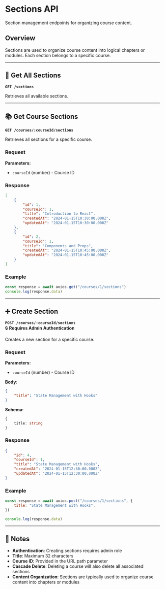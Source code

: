 # Sections API

Section management endpoints for organizing course content.

## Overview

Sections are used to organize course content into logical chapters or modules. Each section belongs to a specific course.

---

## 📖 Get All Sections

**`GET /sections`**

Retrieves all available sections.

---

## 📚 Get Course Sections

**`GET /courses/:courseId/sections`**

Retrieves all sections for a specific course.

### Request

**Parameters:**
- `courseId` (number) - Course ID

### Response

```json
[
	{
		"id": 1,
		"courseId": 1,
		"title": "Introduction to React",
		"createdAt": "2024-01-15T10:30:00.000Z",
		"updatedAt": "2024-01-15T10:30:00.000Z"
	},
	{
		"id": 2,
		"courseId": 1,
		"title": "Components and Props",
		"createdAt": "2024-01-15T10:45:00.000Z",
		"updatedAt": "2024-01-15T10:45:00.000Z"
	}
]
```

### Example

```javascript
const response = await axios.get("/courses/1/sections")
console.log(response.data)
```

---

## ➕ Create Section

**`POST /courses/:courseId/sections`**  
🔒 **Requires Admin Authentication**

Creates a new section for a specific course.

### Request

**Parameters:**
- `courseId` (number) - Course ID

**Body:**

```json
{
	"title": "State Management with Hooks"
}
```

**Schema:**

```typescript
{
	title: string
}
```

### Response

```json
{
	"id": 4,
	"courseId": 1,
	"title": "State Management with Hooks",
	"createdAt": "2024-01-15T12:30:00.000Z",
	"updatedAt": "2024-01-15T12:30:00.000Z"
}
```

### Example

```javascript
const response = await axios.post("/courses/1/sections", {
	title: "State Management with Hooks",
})

console.log(response.data)
```

---

## 📝 Notes

-   **Authentication**: Creating sections requires admin role
-   **Title**: Maximum 32 characters
-   **Course ID**: Provided in the URL path parameter
-   **Cascade Delete**: Deleting a course will also delete all associated sections
-   **Content Organization**: Sections are typically used to organize course content into chapters or modules
